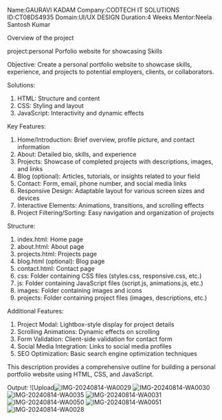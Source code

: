 Name:GAURAVI KADAM
Company:CODTECH IT SOLUTIONS
ID:CT08DS4935
Domain:UI/UX DESIGN
Duration:4 Weeks
Mentor:Neela Santosh Kumar

Overview of the project

project:personal Porfolio website for showcasing Skills 

Objective:
Create a personal portfolio website to showcase skills, experience, and projects to potential employers, clients, or collaborators.

Solutions:

1. HTML: Structure and content
2. CSS: Styling and layout
3. JavaScript: Interactivity and dynamic effects

Key Features:

1. Home/Introduction: Brief overview, profile picture, and contact information
2. About: Detailed bio, skills, and experience
3. Projects: Showcase of completed projects with descriptions, images, and links
4. Blog (optional): Articles, tutorials, or insights related to your field
5. Contact: Form, email, phone number, and social media links
6. Responsive Design: Adaptable layout for various screen sizes and devices
7. Interactive Elements: Animations, transitions, and scrolling effects
8. Project Filtering/Sorting: Easy navigation and organization of projects

Structure:

1. index.html: Home page
2. about.html: About page
3. projects.html: Projects page
4. blog.html (optional): Blog page
5. contact.html: Contact page
6. css: Folder containing CSS files (styles.css, responsive.css, etc.)
7. js: Folder containing JavaScript files (script.js, animations.js, etc.)
8. images: Folder containing images and icons
9. projects: Folder containing project files (images, descriptions, etc.)

Additional Features:

1. Project Modal: Lightbox-style display for project details
2. Scrolling Animations: Dynamic effects on scrolling
3. Form Validation: Client-side validation for contact form
4. Social Media Integration: Links to social media profiles
5. SEO Optimization: Basic search engine optimization techniques

This description provides a comprehensive outline for building a personal portfolio website using HTML, CSS, and JavaScript.


Output:
![Upload![IMG-20240814-WA0029](https://github.com/user-attachments/assets/214504a9-54f1-414b-80b5-fbc00630f4fc)
![IMG-20240814-WA0030](https://github.com/user-attachments/assets/19225f96-dfd6-4489-b3bb-2931382a31c0)
![IMG-20240814-WA0035](https://github.com/user-attachments/assets/992a43f0-2098-4932-8447-5af2145a2248)
![IMG-20240814-WA0031](https://github.com/user-attachments/assets/3a082ce1-8ba4-4f1f-8153-5b11db3fd36f)
![IMG-20240814-WA0050](https://github.com/user-attachments/assets/095c4710-fc54-47ab-88ee-b97142c50ede)
![IMG-20240814-WA0051](https://github.com/user-attachments/assets/f3885fe1-a9a0-42ee-bb4b-2fbdb8f6ff77)
![IMG-20240814-WA0028](https://github.com/user-attachments/assets/09806782-5235-407e-bd96-fb1c636e58af)


